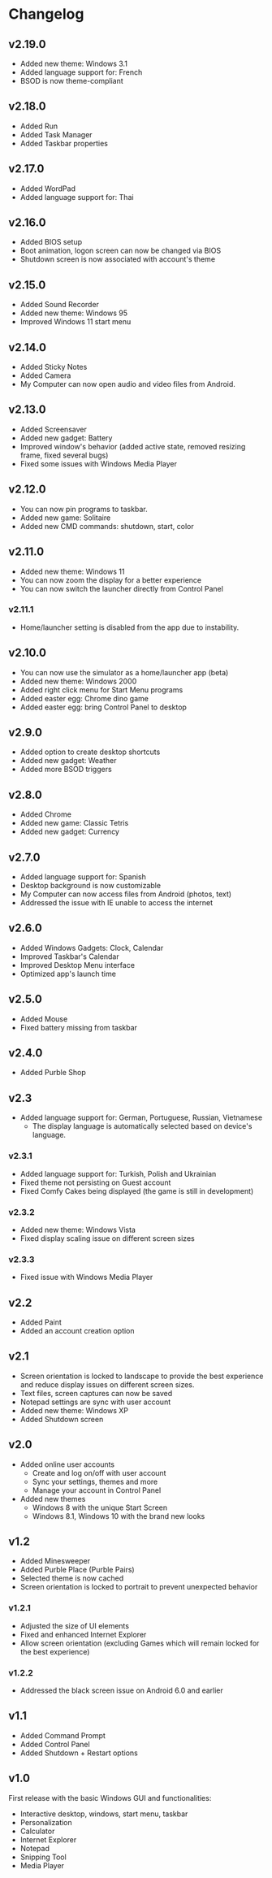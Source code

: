 # Changelog

<div class="social">
  <social-share />
</div>

## v2.19.0

- Added new theme: Windows 3.1
- Added language support for: French
- BSOD is now theme-compliant

## v2.18.0

- Added Run
- Added Task Manager
- Added Taskbar properties

## v2.17.0

- Added WordPad
- Added language support for: Thai

## v2.16.0

- Added BIOS setup
- Boot animation, logon screen can now be changed via BIOS
- Shutdown screen is now associated with account's theme

## v2.15.0

- Added Sound Recorder
- Added new theme: Windows 95
- Improved Windows 11 start menu

## v2.14.0

- Added Sticky Notes
- Added Camera
- My Computer can now open audio and video files from Android.

## v2.13.0

- Added Screensaver
- Added new gadget: Battery
- Improved window's behavior (added active state, removed resizing frame, fixed several bugs)
- Fixed some issues with Windows Media Player

## v2.12.0

- You can now pin programs to taskbar.
- Added new game: Solitaire
- Added new CMD commands: shutdown, start, color

## v2.11.0

- Added new theme: Windows 11
- You can now zoom the display for a better experience
- You can now switch the launcher directly from Control Panel

### v2.11.1

- Home/launcher setting is disabled from the app due to instability.

## v2.10.0

- You can now use the simulator as a home/launcher app (beta)
- Added new theme: Windows 2000
- Added right click menu for Start Menu programs
- Added easter egg: Chrome dino game
- Added easter egg: bring Control Panel to desktop

<google-ads />

## v2.9.0

- Added option to create desktop shortcuts
- Added new gadget: Weather
- Added more BSOD triggers

## v2.8.0

- Added Chrome
- Added new game: Classic Tetris
- Added new gadget: Currency

## v2.7.0

- Added language support for: Spanish
- Desktop background is now customizable
- My Computer can now access files from Android (photos, text)
- Addressed the issue with IE unable to access the internet

## v2.6.0

- Added Windows Gadgets: Clock, Calendar
- Improved Taskbar's Calendar
- Improved Desktop Menu interface
- Optimized app's launch time

## v2.5.0

- Added Mouse
- Fixed battery missing from taskbar

## v2.4.0

- Added Purble Shop

## v2.3

- Added language support for: German, Portuguese, Russian, Vietnamese
  - The display language is automatically selected based on device's language.

### v2.3.1

- Added language support for: Turkish, Polish and Ukrainian
- Fixed theme not persisting on Guest account
- Fixed Comfy Cakes being displayed (the game is still in development)

### v2.3.2

- Added new theme: Windows Vista
- Fixed display scaling issue on different screen sizes

### v2.3.3

- Fixed issue with Windows Media Player

## v2.2

- Added Paint
- Added an account creation option

## v2.1

- Screen orientation is locked to landscape to provide the best experience and reduce display issues on different screen sizes.
- Text files, screen captures can now be saved
- Notepad settings are sync with user account
- Added new theme: Windows XP
- Added Shutdown screen

## v2.0

- Added online user accounts
  - Create and log on/off with user account
  - Sync your settings, themes and more
  - Manage your account in Control Panel
- Added new themes
  - Windows 8 with the unique Start Screen
  - Windows 8.1, Windows 10 with the brand new looks

## v1.2

- Added Minesweeper
- Added Purble Place (Purble Pairs)
- Selected theme is now cached
- Screen orientation is locked to portrait to prevent unexpected behavior

### v1.2.1

- Adjusted the size of UI elements
- Fixed and enhanced Internet Explorer
- Allow screen orientation (excluding Games which will remain locked for the best experience)

### v1.2.2

- Addressed the black screen issue on Android 6.0 and earlier

## v1.1

- Added Command Prompt
- Added Control Panel
- Added Shutdown + Restart options

## v1.0

First release with the basic Windows GUI and functionalities:

- Interactive desktop, windows, start menu, taskbar
- Personalization
- Calculator
- Internet Explorer
- Notepad
- Snipping Tool
- Media Player

<google-ads />
